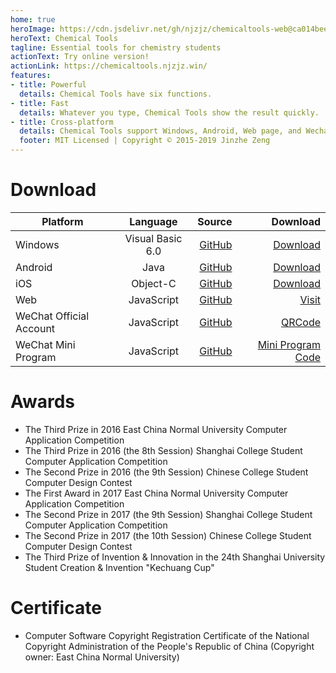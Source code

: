 ```yaml
---
home: true
heroImage: https://cdn.jsdelivr.net/gh/njzjz/chemicaltools-web@ca014bee027fc6f3bff8e64444bf4223f9438348/public/chemicaltools.svg
heroText: Chemical Tools
tagline: Essential tools for chemistry students
actionText: Try online version!
actionLink: https://chemicaltools.njzjz.win/
features:
- title: Powerful
  details: Chemical Tools have six functions.
- title: Fast
  details: Whatever you type, Chemical Tools show the result quickly.
- title: Cross-platform
  details: Chemical Tools support Windows, Android, Web page, and Wechat.
  footer: MIT Licensed | Copyright © 2015-2019 Jinzhe Zeng
---
```

# Download
| Platform        | Language           | Source  | Download  |
| --------------- |:------------------:| -------:| ---------:|
| Windows         | Visual Basic 6.0   | [GitHub](https://github.com/njzjz/Chemical-Tools-windows) | [Download](https://github.com/njzjz/Chemical-Tools-windows/releases/download/1.0/Chemicla.Tools.for.Learning.1.0.exe) |
| Android         | Java               | [GitHub](https://github.com/njzjz/Chemical-Tools-android) | [Download](https://github.com/njzjz/Chemical-Tools-android/releases/download/2.02/com.njzjz.chemicaltools_2.02.apk) |
| iOS             | Object-C           | [GitHub](https://github.com/njzjz/Chemical-Tools-iOS)     | [Download](https://github.com/njzjz/Chemical-Tools-iOS/releases/download/0.01/chemicaltools.ipa) |
| Web             | JavaScript         | [GitHub](https://github.com/njzjz/Chemical-Tools-web)     | [Visit](https://chemicaltools.njzjz.win/) |
| WeChat Official Account | JavaScript | [GitHub](https://github.com/njzjz/Chemical-Tools-wechat)  | [QRCode](https://i.loli.net/2018/07/06/5b3f4bda1019b.png) |
| WeChat Mini Program     | JavaScript | [GitHub](https://github.com/njzjz/Chemical-Tools-weapp)   | [Mini Program Code](https://i.loli.net/2018/07/06/5b3f4ecfcaf50.jpg) |

# Awards

* The Third Prize in 2016 East China Normal University Computer Application Competition
* The Third Prize in 2016 (the 8th Session) Shanghai College Student Computer Application Competition
* The Second Prize in 2016 (the 9th Session) Chinese College Student Computer Design Contest
* The First Award in 2017 East China Normal University Computer Application Competition
* The Second Prize in 2017 (the 9th Session) Shanghai College Student Computer Application Competition
* The Second Prize in 2017 (the 10th Session) Chinese College Student Computer Design Contest
* The Third Prize of Invention & Innovation in the 24th Shanghai University Student Creation & Invention "Kechuang Cup"

# Certificate

* Computer Software Copyright Registration Certificate of the National Copyright Administration of the People's Republic of China (Copyright owner: East China Normal University) 

